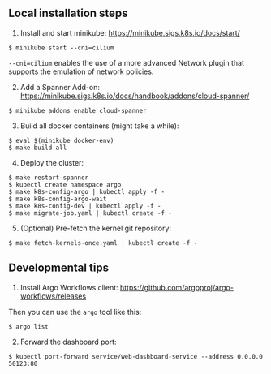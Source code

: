 ## Local installation steps

1. Install and start minikube: https://minikube.sigs.k8s.io/docs/start/
```
$ minikube start --cni=cilium
```

`--cni=cilium` enables the use of a more advanced Network plugin that supports
the emulation of network policies.

2. Add a Spanner Add-on: https://minikube.sigs.k8s.io/docs/handbook/addons/cloud-spanner/
```
$ minikube addons enable cloud-spanner
```
3. Build all docker containers (might take a while):
```
$ eval $(minikube docker-env)
$ make build-all
```
4. Deploy the cluster:
```
$ make restart-spanner
$ kubectl create namespace argo
$ make k8s-config-argo | kubectl apply -f -
$ make k8s-config-argo-wait
$ make k8s-config-dev | kubectl apply -f -
$ make migrate-job.yaml | kubectl create -f -
```
5. (Optional) Pre-fetch the kernel git repository:
```
$ make fetch-kernels-once.yaml | kubectl create -f -
```

## Developmental tips

1. Install Argo Workflows client: https://github.com/argoproj/argo-workflows/releases

Then you can use the `argo` tool like this:

```
$ argo list
```

2. Forward the dashboard port:

```
$ kubectl port-forward service/web-dashboard-service --address 0.0.0.0 50123:80
```
